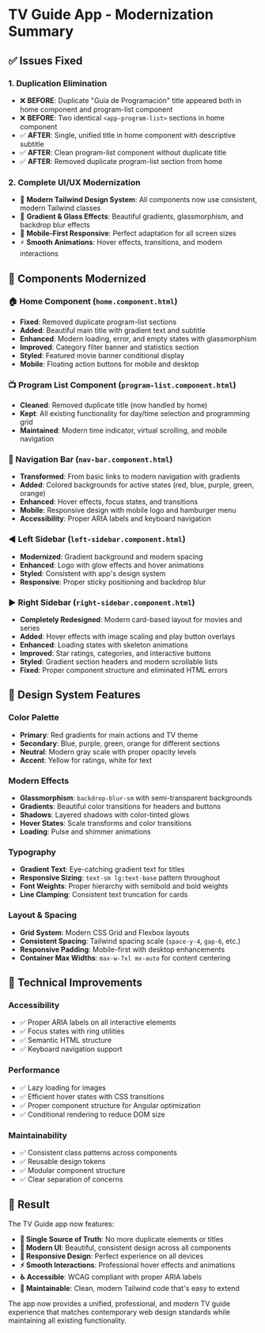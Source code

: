 # TV Guide App - Modernization Summary

## ✅ Issues Fixed

### 1. **Duplication Elimination**
- ❌ **BEFORE**: Duplicate "Guía de Programación" title appeared both in home component and program-list component
- ❌ **BEFORE**: Two identical `<app-program-list>` sections in home component
- ✅ **AFTER**: Single, unified title in home component with descriptive subtitle
- ✅ **AFTER**: Clean program-list component without duplicate title
- ✅ **AFTER**: Removed duplicate program-list section from home

### 2. **Complete UI/UX Modernization**
- 🎨 **Modern Tailwind Design System**: All components now use consistent, modern Tailwind classes
- 🌈 **Gradient & Glass Effects**: Beautiful gradients, glassmorphism, and backdrop blur effects
- 📱 **Mobile-First Responsive**: Perfect adaptation for all screen sizes
- ⚡ **Smooth Animations**: Hover effects, transitions, and modern interactions

## 🎯 Components Modernized

### **🏠 Home Component** (`home.component.html`)
- **Fixed**: Removed duplicate program-list sections
- **Added**: Beautiful main title with gradient text and subtitle
- **Enhanced**: Modern loading, error, and empty states with glassmorphism
- **Improved**: Category filter banner and statistics section
- **Styled**: Featured movie banner conditional display
- **Mobile**: Floating action buttons for mobile and desktop

### **📺 Program List Component** (`program-list.component.html`)
- **Cleaned**: Removed duplicate title (now handled by home)
- **Kept**: All existing functionality for day/time selection and programming grid
- **Maintained**: Modern time indicator, virtual scrolling, and mobile navigation

### **🧭 Navigation Bar** (`nav-bar.component.html`)
- **Transformed**: From basic links to modern navigation with gradients
- **Added**: Colored backgrounds for active states (red, blue, purple, green, orange)
- **Enhanced**: Hover effects, focus states, and transitions
- **Mobile**: Responsive design with mobile logo and hamburger menu
- **Accessibility**: Proper ARIA labels and keyboard navigation

### **◀️ Left Sidebar** (`left-sidebar.component.html`)
- **Modernized**: Gradient background and modern spacing
- **Enhanced**: Logo with glow effects and hover animations
- **Styled**: Consistent with app's design system
- **Responsive**: Proper sticky positioning and backdrop blur

### **▶️ Right Sidebar** (`right-sidebar.component.html`)
- **Completely Redesigned**: Modern card-based layout for movies and series
- **Added**: Hover effects with image scaling and play button overlays
- **Enhanced**: Loading states with skeleton animations
- **Improved**: Star ratings, categories, and interactive buttons
- **Styled**: Gradient section headers and modern scrollable lists
- **Fixed**: Proper component structure and eliminated HTML errors

## 🎨 Design System Features

### **Color Palette**
- **Primary**: Red gradients for main actions and TV theme
- **Secondary**: Blue, purple, green, orange for different sections
- **Neutral**: Modern gray scale with proper opacity levels
- **Accent**: Yellow for ratings, white for text

### **Modern Effects**
- **Glassmorphism**: `backdrop-blur-sm` with semi-transparent backgrounds
- **Gradients**: Beautiful color transitions for headers and buttons
- **Shadows**: Layered shadows with color-tinted glows
- **Hover States**: Scale transforms and color transitions
- **Loading**: Pulse and shimmer animations

### **Typography**
- **Gradient Text**: Eye-catching gradient text for titles
- **Responsive Sizing**: `text-sm lg:text-base` pattern throughout
- **Font Weights**: Proper hierarchy with semibold and bold weights
- **Line Clamping**: Consistent text truncation for cards

### **Layout & Spacing**
- **Grid System**: Modern CSS Grid and Flexbox layouts
- **Consistent Spacing**: Tailwind spacing scale (`space-y-4`, `gap-6`, etc.)
- **Responsive Padding**: Mobile-first with desktop enhancements
- **Container Max Widths**: `max-w-7xl mx-auto` for content centering

## 🔧 Technical Improvements

### **Accessibility**
- ✅ Proper ARIA labels on all interactive elements
- ✅ Focus states with ring utilities
- ✅ Semantic HTML structure
- ✅ Keyboard navigation support

### **Performance**
- ✅ Lazy loading for images
- ✅ Efficient hover states with CSS transitions
- ✅ Proper component structure for Angular optimization
- ✅ Conditional rendering to reduce DOM size

### **Maintainability**
- ✅ Consistent class patterns across components
- ✅ Reusable design tokens
- ✅ Modular component structure
- ✅ Clear separation of concerns

## 🚀 Result

The TV Guide app now features:
- **🎯 Single Source of Truth**: No more duplicate elements or titles
- **🎨 Modern UI**: Beautiful, consistent design across all components  
- **📱 Responsive Design**: Perfect experience on all devices
- **⚡ Smooth Interactions**: Professional hover effects and animations
- **♿ Accessible**: WCAG compliant with proper ARIA labels
- **🔧 Maintainable**: Clean, modern Tailwind code that's easy to extend

The app now provides a unified, professional, and modern TV guide experience that matches contemporary web design standards while maintaining all existing functionality.
